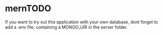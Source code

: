 # mernTODO

If you want to try out this application with your own database,
dont forget to add a .env file, containing a MONGO_URI in the server folder.
